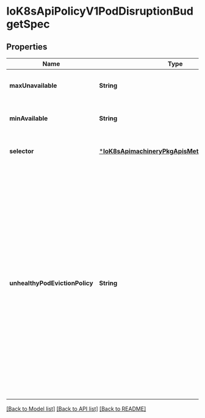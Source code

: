 # IoK8sApiPolicyV1PodDisruptionBudgetSpec


## Properties
Name | Type | Description | Notes
------------ | ------------- | ------------- | -------------
**maxUnavailable** | **String** |  | [optional] [default to nothing]
**minAvailable** | **String** |  | [optional] [default to nothing]
**selector** | [***IoK8sApimachineryPkgApisMetaV1LabelSelector**](IoK8sApimachineryPkgApisMetaV1LabelSelector.md) |  | [optional] [default to nothing]
**unhealthyPodEvictionPolicy** | **String** | UnhealthyPodEvictionPolicy defines the criteria for when unhealthy pods should be considered for eviction. Current implementation considers healthy pods, as pods that have status.conditions item with type&#x3D;\&quot;Ready\&quot;,status&#x3D;\&quot;True\&quot;.  Valid policies are IfHealthyBudget and AlwaysAllow. If no policy is specified, the default behavior will be used, which corresponds to the IfHealthyBudget policy.  IfHealthyBudget policy means that running pods (status.phase&#x3D;\&quot;Running\&quot;), but not yet healthy can be evicted only if the guarded application is not disrupted (status.currentHealthy is at least equal to status.desiredHealthy). Healthy pods will be subject to the PDB for eviction.  AlwaysAllow policy means that all running pods (status.phase&#x3D;\&quot;Running\&quot;), but not yet healthy are considered disrupted and can be evicted regardless of whether the criteria in a PDB is met. This means perspective running pods of a disrupted application might not get a chance to become healthy. Healthy pods will be subject to the PDB for eviction.  Additional policies may be added in the future. Clients making eviction decisions should disallow eviction of unhealthy pods if they encounter an unrecognized policy in this field.  This field is beta-level. The eviction API uses this field when the feature gate PDBUnhealthyPodEvictionPolicy is enabled (enabled by default). | [optional] [default to nothing]


[[Back to Model list]](../README.md#models) [[Back to API list]](../README.md#api-endpoints) [[Back to README]](../README.md)


